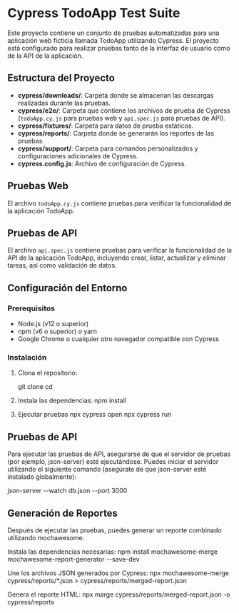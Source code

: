 # Cypress TodoApp Test Suite

Este proyecto contiene un conjunto de pruebas automatizadas para una aplicación web ficticia llamada TodoApp utilizando Cypress. El proyecto está configurado para realizar pruebas tanto de la interfaz de usuario como de la API de la aplicación.

## Estructura del Proyecto

- **cypress/downloads/**: Carpeta donde se almacenan las descargas realizadas durante las pruebas.
- **cypress/e2e/**: Carpeta que contiene los archivos de prueba de Cypress (`todoApp.cy.js` para pruebas web y `api.spec.js` para pruebas de API).
- **cypress/fixtures/**: Carpeta para datos de prueba estáticos.
- **cypress/reports/**: Carpeta donde se generarán los reportes de las pruebas.
- **cypress/support/**: Carpeta para comandos personalizados y configuraciones adicionales de Cypress.
- **cypress.config.js**: Archivo de configuración de Cypress.

## Pruebas Web

El archivo `todoApp.cy.js` contiene pruebas para verificar la funcionalidad de la aplicación TodoApp.

## Pruebas de API

El archivo `api.spec.js` contiene pruebas para verificar la funcionalidad de la API de la aplicación TodoApp, incluyendo crear, listar, actualizar y eliminar tareas, así como validación de datos.

## Configuración del Entorno

### Prerequisitos

- Node.js (v12 o superior)
- npm (v6 o superior) o yarn
- Google Chrome o cualquier otro navegador compatible con Cypress

### Instalación

1. Clona el repositorio:

   
   git clone <url-del-repositorio>
   cd <nombre-del-directorio>

2. Instala las dependencias:
npm install

3. Ejecutar pruebas 
npx cypress open
npx cypress run


## Pruebas de API
Para ejecutar las pruebas de API, asegurarse de que el servidor de pruebas (por ejemplo, json-server) esté ejecutándose. Puedes iniciar el servidor utilizando el siguiente comando (asegúrate de que json-server esté instalado globalmente):

json-server --watch db.json --port 3000


## Generación de Reportes
Después de ejecutar las pruebas, puedes generar un reporte combinado utilizando mochawesome.

Instala las dependencias necesarias:
npm install mochawesome-merge mochawesome-report-generator --save-dev

Une los archivos JSON generados por Cypress:
npx mochawesome-merge cypress/reports/*.json > cypress/reports/merged-report.json

Genera el reporte HTML:
npx marge cypress/reports/merged-report.json -o cypress/reports
